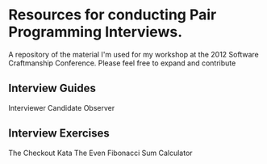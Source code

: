 Resources for conducting Pair Programming Interviews.
=====================================================

A repository of the material I'm used for my workshop at the 2012 Software Craftmanship Conference.
Please feel free to expand and contribute

Interview Guides
----------------
Interviewer 
Candidate
Observer


Interview Exercises
-------------------

The Checkout Kata
The Even Fibonacci Sum Calculator